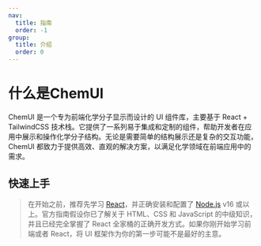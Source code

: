 ```yaml
---
nav: 
  title: 指南
  order: -1
group:
  title: 介绍
  order: 0
---
```

# 什么是ChemUI
ChemUI 是一个专为前端化学分子显示而设计的 UI 组件库，主要基于 React + TailwindCSS 技术栈。它提供了一系列易于集成和定制的组件，帮助开发者在应用中展示和操作化学分子结构。无论是需要简单的结构展示还是复杂的交互功能，ChemUI 都致力于提供高效、直观的解决方案，以满足化学领域在前端应用中的需求。

## 快速上手
> 在开始之前，推荐先学习 [React](https://react.dev)，并正确安装和配置了 [Node.js](https://nodejs.org/) v16 或以上。官方指南假设你已了解关于 HTML、CSS 和 JavaScript 的中级知识，并且已经完全掌握了 React 全家桶的正确开发方式。如果你刚开始学习前端或者 React，将 UI 框架作为你的第一步可能不是最好的主意。

